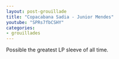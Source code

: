 ```yaml
---
layout: post-grouillade
title: "Copacabana Sadia - Junior Mendes"
youtube: "SPRs7fbCSHY"
categories:
- grouillades
---
```


Possible the greatest LP sleeve of all time.
